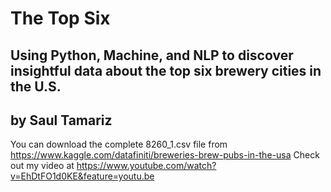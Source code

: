 # The Top Six
## Using Python, Machine, and NLP to discover insightful data about the top six brewery cities in the U.S. 

## by Saul Tamariz

You can download the complete 8260_1.csv file from https://www.kaggle.com/datafiniti/breweries-brew-pubs-in-the-usa
Check out my video at https://www.youtube.com/watch?v=EhDtFO1d0KE&feature=youtu.be


